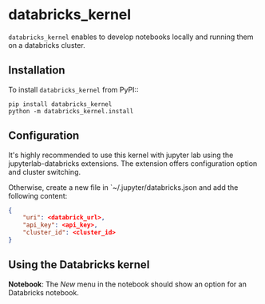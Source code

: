 databricks_kernel
===========

``databricks_kernel`` enables to develop notebooks locally and running them on a databricks cluster.

Installation
------------
To install ``databricks_kernel`` from PyPI::

    pip install databricks_kernel
    python -m databricks_kernel.install

Configuration
-------------
It's highly recommended to use this kernel with jupyter lab using the jupyterlab-databricks extensions. 
The extension offers configuration option and cluster switching.

Otherwise, create a new file in `~/.jupyter/databricks.json and add the following content:

```json
{
    "uri": <databrick_url>, 
    "api_key": <api_key>, 
    "cluster_id": <cluster_id>
}
```

Using the Databricks kernel
---------------------
**Notebook**: The *New* menu in the notebook should show an option for an Databricks notebook.
